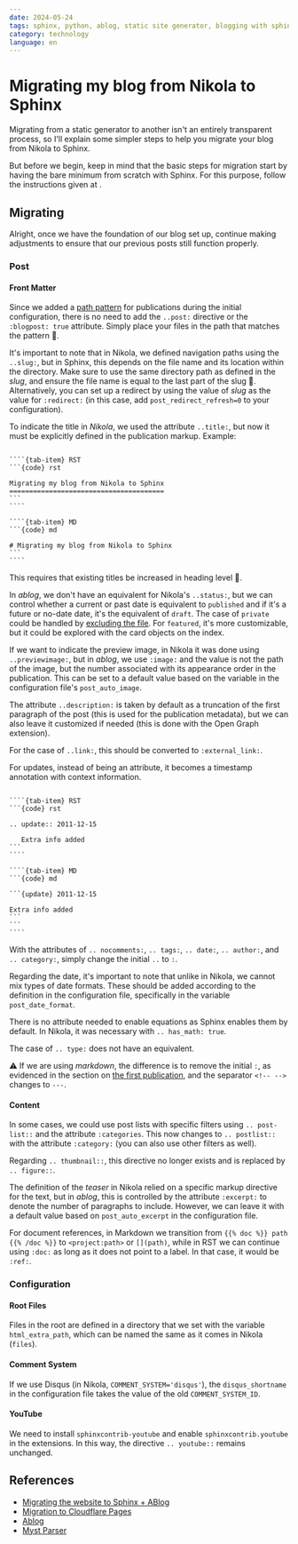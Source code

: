 ```yaml
---
date: 2024-05-24
tags: sphinx, python, ablog, static site generator, blogging with sphinx
category: technology
language: en
---
```


# Migrating my blog from Nikola to Sphinx

Migrating from a static generator to another isn't an entirely transparent
process, so I'll explain some simpler steps to help you migrate your blog from
Nikola to Sphinx.

But before we begin, keep in mind that the basic steps for migration start by
having the bare minimum from scratch with Sphinx. For this purpose, follow the
instructions given at [](/en/blog/2024/crear-un-blog-con-sphinx.md).

## Migrating

Alright, once we have the foundation of our blog set up, continue making
adjustments to ensure that our previous posts still function properly.

### Post

#### Front Matter

Since we added a [path pattern](#blog-conf) for publications during the initial
configuration, there is no need to add the `..post:` directive or the
`:blogpost: true` attribute. Simply place your files in the path that matches
the pattern 👀.

It's important to note that in Nikola, we defined navigation paths using the
`..slug:`, but in Sphinx, this depends on the file name and its location within
the directory. Make sure to use the same directory path as defined in the
_slug_, and ensure the file name is equal to the last part of the slug 👀.
Alternatively, you can set up a redirect by using the value of _slug_ as the
value for `:redirect:` (in this case, add `post_redirect_refresh=0` to your
configuration).

To indicate the title in _Nikola_, we used the attribute `..title:`, but now it
must be explicitly defined in the publication markup. Example:

`````{tab-set}

````{tab-item} RST
```{code} rst

Migrating my blog from Nikola to Sphinx
=======================================
```
````

````{tab-item} MD
```{code} md

# Migrating my blog from Nikola to Sphinx
```
````

`````

This requires that existing titles be increased in heading level 👀.

In _ablog_, we don't have an equivalent for Nikola's `..status:`, but we can
control whether a current or past date is equivalent to `published` and if it's
a future or no-date date, it's the equivalent of `draft`. The case of `private`
could be handled by [excluding the file](#exclude-files-en). For `featured`,
it's more customizable, but it could be explored with the card objects on the
index.

If we want to indicate the preview image, in Nikola it was done using
`..previewimage:`, but in _ablog_, we use `:image:` and the value is not the
path of the image, but the number associated with its appearance order in the
publication. This can be set to a default value based on the variable in the
configuration file's `post_auto_image`.

The attribute `..description:` is taken by default as a truncation of the first
paragraph of the post (this is used for the publication metadata), but we can
also leave it customized if needed (this is done with the Open Graph extension).

For the case of `..link:`, this should be converted to `:external_link:`.

For updates, instead of being an attribute, it becomes a timestamp annotation
with context information.

`````{tab-set}

````{tab-item} RST
```{code} rst

.. update:: 2011-12-15

   Extra info added
```
````

````{tab-item} MD
```{code} md

```{update} 2011-12-15

Extra info added
```
```
````

`````

With the attributes of `.. nocomments:`, `.. tags:`, `.. date:`, `.. author:`,
and `.. category:`, simply change the initial `..` to `:`.

Regarding the date, it's important to note that unlike in Nikola, we cannot mix
types of date formats. These should be added according to the definition in the
configuration file, specifically in the variable `post_date_format`.

There is no attribute needed to enable equations as Sphinx enables them by
default. In Nikola, it was necessary with `.. has_math: true`.

The case of `.. type:` does not have an equivalent.

⚠️ If we are using _markdown_, the difference is to remove the initial `:`, as
evidenced in the section on
[the first publication](./crear-un-blog-con-sphinx.md#first-post), and the
separator `<!-- -->` changes to `---`.

#### Content

In some cases, we could use post lists with specific filters using
`.. post-list::` and the attribute `:categories`. This now changes to
`.. postlist::` with the attribute `:category:` (you can also use other filters
as well).

Regarding `.. thumbnail::`, this directive no longer exists and is replaced by
`.. figure::`.

The definition of the _teaser_ in Nikola relied on a specific markup directive
for the text, but in _ablog_, this is controlled by the attribute `:excerpt:` to
denote the number of paragraphs to include. However, we can leave it with a
default value based on `post_auto_excerpt` in the configuration file.

For document references, in Markdown we transition from
`{{% doc %}} path {{% /doc %}}` to `<project:path>` or `[](path)`, while in RST
we can continue using `:doc:` as long as it does not point to a label. In that
case, it would be `:ref:`.

### Configuration

#### Root Files

Files in the root are defined in a directory that we set with the variable
`html_extra_path`, which can be named the same as it comes in Nikola (`files`).

#### Comment System

If we use Disqus (in Nikola, `COMMENT_SYSTEM='disqus'`), the `disqus_shortname`
in the configuration file takes the value of the old `COMMENT_SYSTEM_ID`.

#### YouTube

We need to install `sphinxcontrib-youtube` and enable `sphinxcontrib.youtube` in
the extensions. In this way, the directive `.. youtube::` remains unchanged.

## References

- [Migrating the website to Sphinx + ABlog](https://adriaanrol.com/posts/2023/sphinx_migration/)
- [Migration to Cloudflare Pages](https://dailystuff.nl/blog/2021/migration-to-cloudflare-pages)
- [Ablog](https://ablog.readthedocs.io/en/stable/manual/ablog-quick-start.html)
- [Myst Parser](https://myst-parser.readthedocs.io/en/latest/)
